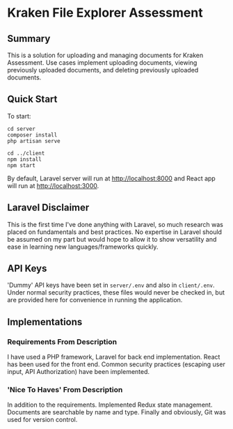 # Kraken File Explorer Assessment

## Summary

This is a solution for uploading and managing documents for Kraken Assessment. Use cases implement uploading documents, viewing previously uploaded documents, and deleting previously uploaded documents.

## Quick Start

To start:

```
cd server
composer install
php artisan serve

cd ../client
npm install
npm start
```

By default, Laravel server will run at [http://localhost:8000](http://localhost:8000) and React app will run at [http://localhost:3000](http://localhost:3000).

## Laravel Disclaimer

This is the first time I've done anything with Laravel, so much research was placed on fundamentals and best practices. No expertise in Laravel should be assumed on my part but would hope to allow it to show versatility and ease in learning new languages/frameworks quickly.

## API Keys

'Dummy' API keys have been set in `server/.env` and also in `client/.env`. Under normal security practices, these files would never be checked in, but are provided here for convenience in running the application.

## Implementations

### Requirements From Description

I have used a PHP framework, Laravel for back end implementation. React has been used for the front end. Common security practices (escaping user input, API Authorization) have been implemented. 

### 'Nice To Haves' From Description

In addition to the requirements. Implemented Redux state management. Documents are searchable by name and type. Finally and obviously, Git was used for version control.
